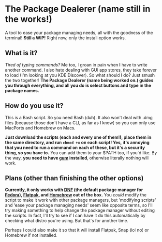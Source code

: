 # The Package Dealerer (name still in the works!)
A tool to ease your package managing needs, all with the goodness of the terminal!
**Still a WIP!** Right now, only the install option works.

## What is it?
*Tired of typing commands?* Me too, I groan in pain when I have to write another command. I also hate dealing with GUI app stores, they take forever to load (I'm looking at you KDE Discover). So what should I do? Just smush the two together! **The Package Dealerer (name being worked on.) guides you through everything, and all you do is select buttons and type in the package names.** 

## How do you use it?
This is a Bash script. So you need Bash (duh). It also won't deal with .dmg files (because those don't have a CLI, as far as I know) so you can only use MacPorts and Homebrew on Macs.

**Just download the scripts (each and every one of them!), place them in the same directory, and run `chmod +x` on each script! Yes, it's annoying that you need to run a command on each of these, but it's a security thing, so you have to.** You can add them to your $PATH too, if you'd like. By the way, **you need to have [gum](https://github.com/charmbracelet/gum) installed**, otherwise literally nothing will work.

## Plans (other than finishing the other options)
**Currently, it only works with [DNF](https://docs.fedoraproject.org/en-US/fedora/latest/system-administrators-guide/package-management/DNF/) (the default package manager for [Fedora](https://getfedora.org/)), [Flatpak](https://www.flatpak.org/), and [Homebrew](https://brew.sh/) out of the box.** You *could* modify the script to make it work with other package managers, but 'modifying scripts' and 'ease your package managing needs' seem like opposite terms, so I'll try making something to help change the package manager without editing the scripts. In fact, I'll try to see if I can have it do this automatically by checking what distro you're using. But that's for another time. 

Perhaps I could also make it so that it will install Flatpak, Snap (lol no) or Homebrew if not installed. 
